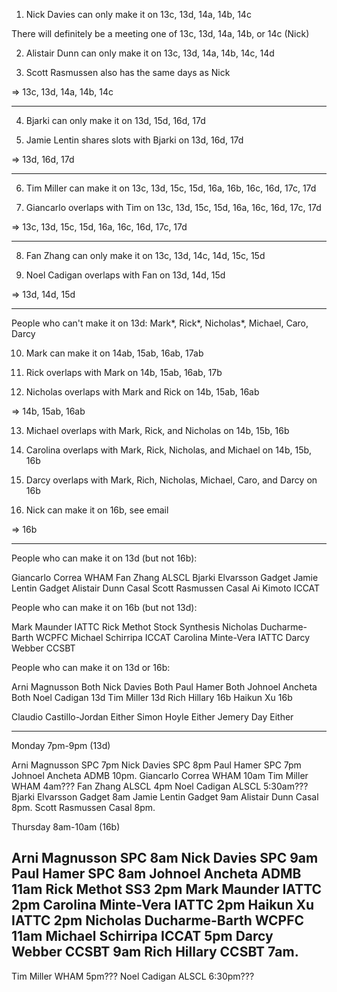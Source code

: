 1. Nick Davies can only make it on 13c, 13d, 14a, 14b, 14c

There will definitely be a meeting one of 13c, 13d, 14a, 14b, or 14c (Nick)

2. Alistair Dunn can only make it on 13c, 13d, 14a, 14b, 14c,  14d

3. Scott Rasmussen also has the same days as Nick

=> 13c, 13d, 14a, 14b,  14c

---

4. Bjarki can only make it on 13d, 15d, 16d, 17d

5. Jamie Lentin shares slots with Bjarki on 13d, 16d, 17d

=> 13d, 16d, 17d

---

6. Tim Miller can make it on 13c, 13d, 15c, 15d, 16a, 16b, 16c, 16d, 17c, 17d

7. Giancarlo overlaps with Tim on 13c, 13d, 15c, 15d, 16a, 16c, 16d, 17c, 17d

=> 13c, 13d, 15c, 15d, 16a, 16c, 16d, 17c, 17d

---

8. Fan Zhang can only make it on 13c, 13d, 14c, 14d, 15c, 15d

9. Noel Cadigan overlaps with Fan on 13d, 14d, 15d

=> 13d, 14d, 15d

---

People who can't make it on 13d: Mark*, Rick*, Nicholas*, Michael, Caro, Darcy

10. Mark can make it on 14ab, 15ab, 16ab, 17ab

11. Rick overlaps with Mark on 14b, 15ab, 16ab, 17b

12. Nicholas overlaps with Mark and Rick on 14b, 15ab, 16ab

=> 14b, 15ab, 16ab

13. Michael overlaps with Mark, Rick, and Nicholas on 14b, 15b, 16b

14. Carolina overlaps with Mark, Rick, Nicholas, and Michael on 14b, 15b, 16b

15. Darcy overlaps with Mark, Rich, Nicholas, Michael, Caro, and Darcy on 16b

16. Nick can make it on 16b, see email

=> 16b

---

People who can make it on 13d (but not 16b):

Giancarlo Correa  WHAM
Fan Zhang         ALSCL
Bjarki Elvarsson  Gadget
Jamie Lentin      Gadget
Alistair Dunn     Casal
Scott Rasmussen   Casal
Ai Kimoto         ICCAT

People who can make it on 16b (but not 13d):

Mark Maunder             IATTC
Rick Methot              Stock Synthesis
Nicholas Ducharme-Barth  WCPFC
Michael Schirripa        ICCAT
Carolina Minte-Vera      IATTC
Darcy Webber             CCSBT

People who can make it on 13d or 16b:

Arni Magnusson  Both
Nick Davies     Both
Paul Hamer      Both
Johnoel Ancheta Both
Noel Cadigan    13d
Tim Miller      13d
Rich Hillary    16b
Haikun Xu       16b

Claudio Castillo-Jordan  Either
Simon Hoyle              Either
Jemery Day               Either

---

Monday 7pm-9pm (13d)

Arni Magnusson           SPC    7pm
Nick Davies              SPC    8pm
Paul Hamer               SPC    7pm
Johnoel Ancheta          ADMB   10pm.
Giancarlo Correa         WHAM   10am
Tim Miller               WHAM   4am???
Fan Zhang                ALSCL  4pm
Noel Cadigan             ALSCL  5:30am???
Bjarki Elvarsson         Gadget 8am
Jamie Lentin             Gadget 9am
Alistair Dunn            Casal  8pm.
Scott Rasmussen          Casal  8pm.

Thursday 8am-10am (16b)

Arni Magnusson           SPC    8am
Nick Davies              SPC    9am
Paul Hamer               SPC    8am
Johnoel Ancheta          ADMB   11am
Rick Methot              SS3    2pm
Mark Maunder             IATTC  2pm
Carolina Minte-Vera      IATTC  2pm
Haikun Xu                IATTC  2pm
Nicholas Ducharme-Barth  WCPFC  11am
Michael Schirripa        ICCAT  5pm
Darcy Webber             CCSBT  9am
Rich Hillary             CCSBT  7am.
---
Tim Miller               WHAM   5pm???
Noel Cadigan             ALSCL  6:30pm???
